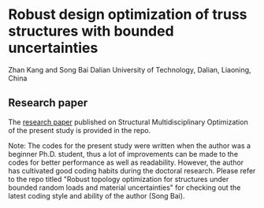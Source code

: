 # Robust design optimization of truss structures with bounded uncertainties

Zhan Kang and Song Bai
Dalian University of Technology, Dalian, Liaoning, China

## Research paper

The [research paper](./On-robust-design-optimization-of-truss-structures-with-bounded-uncertainties.pdf) published on Structural Multidisciplinary Optimization of the present study is provided in the repo.

Note: The codes for the present study were written when the author was a beginner Ph.D. student, thus a lot of improvements can be made to the codes for better performance as well as readability. However, the author has cultivated good coding habits during the doctoral research. Please refer to the repo titled "Robust topology optimization for structures under bounded random loads and material uncertainties" for checking out the latest coding style and ability of the author (Song Bai).
